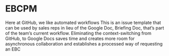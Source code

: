 # EBCPM

Here at GitHub, we like automated workflows
This is an issue template that can be used by sales reps in lieu of the Google Doc, Briefing Doc, that’s part of the team’s current workflow. Eliminating the context-switching from GitHub, to Google Docs saves time and creates more room for asynchronous collaboration and establishes a processed way of requesting an EBC
